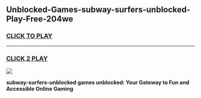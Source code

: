 
## Unblocked-Games-subway-surfers-unblocked-Play-Free-204we
<h3>
<a href="https://premium76.site?title=subway-surfers-unblocked&ref=09A">CLICK TO PLAY</a></h3>
<hr>

<h3>
<a href="https://premium76.site?title=subway-surfers-unblocked&ref=09A">CLICK 2 PLAY</a>
  
</h3>

<a href="https://premium76.site?title=subway-surfers-unblocked&ref=09A"><img src="https://clearcache.store/games.png"></a>


**subway-surfers-unblocked games unblocked: Your Gateway to Fun and Accessible Online Gaming**
